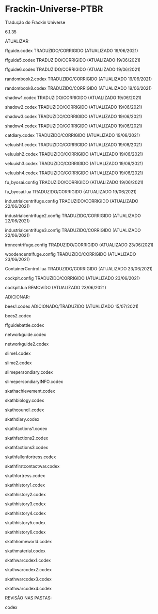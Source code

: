 # Frackin-Universe-PTBR
Tradução do Frackin Universe

6.1.35

ATUALIZAR:

ffguide.codex TRADUZIDO/CORRIGIDO (ATUALIZADO 19/06/2021)

ffguide5.codex TRADUZIDO/CORRIGIDO (ATUALIZADO 19/06/2021)

ffguide6.codex TRADUZIDO/CORRIGIDO (ATUALIZADO 19/06/2021)

randombook2.codex TRADUZIDO/CORRIGIDO (ATUALIZADO 19/06/2021)

randombook8.codex TRADUZIDO/CORRIGIDO (ATUALIZADO 19/06/2021)

shadow1.codex TRADUZIDO/CORRIGIDO (ATUALIZADO 19/06/2021)

shadow2.codex TRADUZIDO/CORRIGIDO (ATUALIZADO 19/06/2021)

shadow3.codex TRADUZIDO/CORRIGIDO (ATUALIZADO 19/06/2021)

shadow4.codex TRADUZIDO/CORRIGIDO (ATUALIZADO 19/06/2021)

catdiary.codex TRADUZIDO/CORRIGIDO (ATUALIZADO 19/06/2021)

veluuish1.codex TRADUZIDO/CORRIGIDO (ATUALIZADO 19/06/2021)

veluuish2.codex TRADUZIDO/CORRIGIDO (ATUALIZADO 19/06/2021)

veluuish3.codex TRADUZIDO/CORRIGIDO (ATUALIZADO 19/06/2021)

veluuish4.codex TRADUZIDO/CORRIGIDO (ATUALIZADO 19/06/2021)

fu_byosai.config TRADUZIDO/CORRIGIDO (ATUALIZADO 19/06/2021)

fu_byosai.lua TRADUZIDO/CORRIGIDO (ATUALIZADO 19/06/2021)

industrialcentrifuge.config TRADUZIDO/CORRIGIDO (ATUALIZADO 22/06/2021)

industrialcentrifuge2.config TRADUZIDO/CORRIGIDO (ATUALIZADO 22/06/2021)

industrialcentrifuge3.config TRADUZIDO/CORRIGIDO (ATUALIZADO 22/06/2021)

ironcentrifuge.config TRADUZIDO/CORRIGIDO (ATUALIZADO 23/06/2021)

woodencentrifuge.config TRADUZIDO/CORRIGIDO (ATUALIZADO 23/06/2021)

ContainerControl.lua TRADUZIDO/CORRIGIDO (ATUALIZADO 23/06/2021)

cockpit.config TRADUZIDO/CORRIGIDO (ATUALIZADO 23/06/2021)

cockpit.lua REMOVIDO (ATUALIZADO 23/06/2021)

ADICIONAR: 

bees1.codex ADICIONADO/TRADUZIDO (ATUALIZADO 15/07/2021)

bees2.codex

ffguidebattle.codex

networkguide.codex

networkguide2.codex

slime1.codex

slime2.codex

slimepersondiary.codex

slimepersondiaryINFO.codex

skathachievement.codex

skathbiology.codex

skathcouncil.codex

skathdiary.codex

skathfactions1.codex

skathfactions2.codex

skathfactions3.codex

skathfallenfortress.codex

skathfirstcontactwar.codex

skathfortress.codex

skathhistory1.codex

skathhistory2.codex

skathhistory3.codex

skathhistory4.codex

skathhistory5.codex

skathhistory6.codex

skathhomeworld.codex

skathmaterial.codex

skathwarcodex1.codex

skathwarcodex2.codex

skathwarcodex3.codex

skathwarcodex4.codex

REVISÃO NAS PASTAS:

codex
